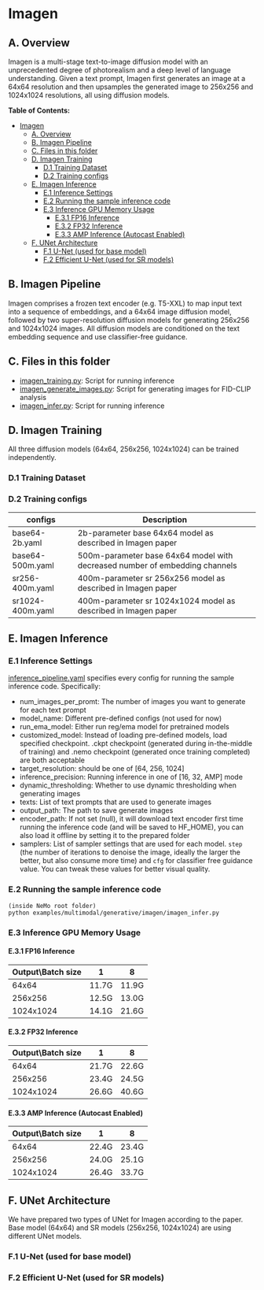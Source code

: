 # Imagen
## A. Overview

Imagen is a multi-stage text-to-image diffusion model with an unprecedented degree of photorealism and a deep level of language understanding. Given a text prompt, Imagen first generates an image at a 64x64 resolution and then upsamples the generated image to 256x256 and 1024x1024 resolutions, all using diffusion models.

**Table of Contents:**
- [Imagen](#imagen)
  - [A. Overview](#a-overview)
  - [B. Imagen Pipeline](#b-imagen-pipeline)
  - [C. Files in this folder](#c-files-in-this-folder)
  - [D. Imagen Training](#d-imagen-training)
    - [D.1 Training Dataset](#d1-training-dataset)
    - [D.2 Training configs](#d2-training-configs)
  - [E. Imagen Inference](#e-imagen-inference)
    - [E.1 Inference Settings](#e1-inference-settings)
    - [E.2 Running the sample inference code](#e2-running-the-sample-inference-code)
    - [E.3 Inference GPU Memory Usage](#e3-inference-gpu-memory-usage)
      - [E.3.1 FP16 Inference](#e31-fp16-inference)
      - [E.3.2 FP32 Inference](#e32-fp32-inference)
      - [E.3.3 AMP Inference (Autocast Enabled)](#e33-amp-inference-autocast-enabled)
  - [F. UNet Architecture](#f-unet-architecture)
    - [F.1 U-Net (used for base model)](#f1-u-net-used-for-base-model)
    - [F.2 Efficient U-Net (used for SR models)](#f2-efficient-u-net-used-for-sr-models)

## B. Imagen Pipeline

Imagen comprises a frozen text encoder (e.g. T5-XXL) to map input text into a sequence of embeddings, and a 64x64 image diffusion model, followed by two super-resolution diffusion models for generating 256x256 and 1024x1024 images. All diffusion models are conditioned on the text embedding sequence and use classifier-free guidance.

## C. Files in this folder

- [imagen_training.py](imagen_training.py): Script for running inference
- [imagen_generate_images.py](imagen_generate_images.py): Script for generating images for FID-CLIP analysis
- [imagen_infer.py](imagen_infer.py): Script for running inference

## D. Imagen Training

All three diffusion models (64x64, 256x256, 1024x1024) can be trained independently.

### D.1 Training Dataset

### D.2 Training configs
| configs  | Description  |
|---|---|
| base64-2b.yaml  | 2b-parameter base 64x64 model as described in Imagen paper  |
| base64-500m.yaml | 500m-parameter base 64x64 model with decreased number of embedding channels|
|sr256-400m.yaml| 400m-parameter sr 256x256 model as described in Imagen paper |
|sr1024-400m.yaml| 400m-parameter sr 1024x1024 model as described in Imagen paper |

## E. Imagen Inference

### E.1 Inference Settings

[inference_pipeline.yaml](conf/inference_pipeline.yaml) specifies every config for running the sample inference code. Specifically:
- num_images_per_promt: The number of images you want to generate for each text prompt
- model_name: Different pre-defined configs (not used for now)
- run_ema_model: Either run reg/ema model for pretrained models
- customized_model: Instead of loading pre-defined models, load specified checkpoint. .ckpt checkpoint (generated during in-the-middle of training) and .nemo checkpoint (generated once training completed) are both acceptable 
- target_resolution: should be one of [64, 256, 1024]
- inference_precision: Running inference in one of [16, 32, AMP] mode
- dynamic_thresholding: Whether to use dynamic thresholding when generating images
- texts: List of text prompts that are used to generate images
- output_path: The path to save generate images
- encoder_path: If not set (null), it will download text encoder first time running the inference code (and will be saved to HF_HOME), you can also load it offline by setting it to the prepared folder
- samplers: List of sampler settings that are used for each model. `step` (the number of iterations to denoise the image, ideally the larger the better, but also consume more time) and `cfg` for classifier free guidance value. You can tweak these values for better visual quality.

### E.2 Running the sample inference code
```
(inside NeMo root folder)
python examples/multimodal/generative/imagen/imagen_infer.py
```

### E.3 Inference GPU Memory Usage

#### E.3.1 FP16 Inference
| Output\Batch size | 1     | 8     |
|-------------------|-------|-------|
| 64x64             | 11.7G | 11.9G |
| 256x256           | 12.5G | 13.0G |
| 1024x1024         | 14.1G | 21.6G |

#### E.3.2 FP32 Inference
| Output\Batch size | 1     | 8     |
|-------------------|-------|-------|
| 64x64             | 21.7G | 22.6G |
| 256x256           | 23.4G | 24.5G |
| 1024x1024         | 26.6G | 40.6G |

#### E.3.3 AMP Inference (Autocast Enabled)
| Output\Batch size | 1     | 8     |
|-------------------|-------|-------|
| 64x64             | 22.4G | 23.4G |
| 256x256           | 24.0G | 25.1G |
| 1024x1024         | 26.4G | 33.7G |

## F. UNet Architecture

We have prepared two types of UNet for Imagen according to the paper. Base model (64x64) and SR models (256x256, 1024x1024) are using different UNet models.

### F.1 U-Net (used for base model)



### F.2 Efficient U-Net (used for SR models)

